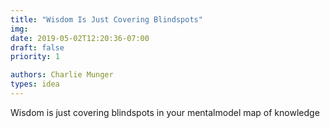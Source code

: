 ```yaml
---
title: "Wisdom Is Just Covering Blindspots"
img:
date: 2019-05-02T12:20:36-07:00
draft: false
priority: 1

authors: Charlie Munger
types: idea
---
```


Wisdom is just covering blindspots in your mentalmodel map of knowledge

